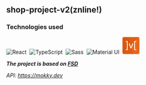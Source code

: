 ## shop-project-v2(znline!)

### Technologies used
<img src="https://profilinator.rishav.dev/skills-assets/react-original-wordmark.svg" alt="React" height="50" />&nbsp;
<img src="https://profilinator.rishav.dev/skills-assets/typescript-original.svg" alt="TypeScript" height="50" />&nbsp;
<img src="https://profilinator.rishav.dev/skills-assets/sass-original.svg" alt="Sass" height="50" />&nbsp;
<img src="https://profilinator.rishav.dev/skills-assets/mui.png" alt="Material UI" height="50" />&nbsp;
<img src="https://raw.githubusercontent.com/devicons/devicon/6910f0503efdd315c8f9b858234310c06e04d9c0/icons/mobx/mobx-original.svg" height="45" />

***The project is based on [FSD](https://dev.to/m_midas/feature-sliced-design-the-best-frontend-architecture-4no)***

*API: https://mokky.dev*